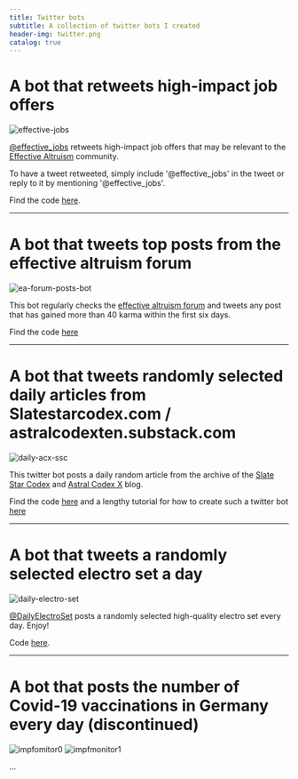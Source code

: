 ```yaml
---
title: Twitter bots	
subtitle: A collection of twitter bots I created
header-img: twitter.png
catalog: true
---
```


# A bot that retweets high-impact job offers
![effective-jobs](effective-jobs.png)

[@effective_jobs](https://twitter.com/effective_jobs) retweets high-impact job offers that may be relevant to the [Effective Altruism](https://www.effectivealtruism.org/) community. 

To have a tweet retweeted, simply include '@effective_jobs' in the tweet or reply to it by mentioning '@effective_jobs'. 

Find the code [here](https://github.com/nikosbosse/EA-jobs/).

---

# A bot that tweets top posts from the effective altruism forum

![ea-forum-posts-bot](ea-forum-posts-bot.png)

This bot regularly checks the [effective altruism forum]() and tweets any post that has gained more than 40 karma within the first six days. 

Find the code [here](github.com/nikosbosse/ea-forum-bot)

---

# A bot that tweets randomly selected daily articles from Slatestarcodex.com / astralcodexten.substack.com

![daily-acx-ssc](daily-acx-ssc.png)

This twitter bot posts a daily random article from the archive of the [Slate Star Codex](https://slatestarcodex.com/) and [Astral Codex X](https://astralcodexten.substack.com) blog. 

Find the code [here](https://github.com/nikosbosse/daily_acx_TwitterBot) and a lengthy tutorial for how to create such a twitter bot [here](https://followtheargument.org/how-to-create-a-twitter-bot-that-posts-a-random-daily-article)

---

# A bot that tweets a randomly selected electro set a day

![daily-electro-set](daily-electro-set.png)

[@DailyElectroSet](https://twitter.com/DailyElectroSet) posts a randomly selected high-quality electro set every day. Enjoy!

Code [here](github.com/nikosbosse/dailyElectroSet).

---

# A bot that posts the number of Covid-19 vaccinations in Germany every day (discontinued)

![impfomitor0](impfomitor0.png)
![impfmonitor1](impfmonitor1.png)




...
